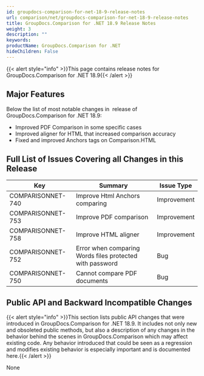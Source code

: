 ```yaml
---
id: groupdocs-comparison-for-net-18-9-release-notes
url: comparison/net/groupdocs-comparison-for-net-18-9-release-notes
title: GroupDocs.Comparison for .NET 18.9 Release Notes
weight: 3
description: ""
keywords: 
productName: GroupDocs.Comparison for .NET
hideChildren: False
---
```

{{< alert style="info" >}}This page contains release notes for GroupDocs.Comparison for .NET 18.9{{< /alert >}}

## Major Features

Below the list of most notable changes in  release of GroupDocs.Comparison for .NET 18.9:

*   Improved PDF Comparison in some specific cases
*   Improved aligner for HTML that increased comparison accuracy
*   Fixed and improved Anchors tags on Comparison.HTML

## Full List of Issues Covering all Changes in this Release

| Key | Summary | Issue Type |
| --- | --- | --- |
| COMPARISONNET-740  | Improve Html Anchors comparing | Improvement |
| COMPARISONNET-753 | Improve PDF comparison | Improvement |
| COMPARISONNET-758 | Improve HTML aligner | Improvement |
| COMPARISONNET-752  | Error when comparing Words files protected with password | Bug |
| COMPARISONNET-750 | Cannot compare PDF documents | Bug |

## Public API and Backward Incompatible Changes

{{< alert style="info" >}}This section lists public API changes that were introduced in GroupDocs.Comparison for .NET 18.9. It includes not only new and obsoleted public methods, but also a description of any changes in the behavior behind the scenes in GroupDocs.Comparison which may affect existing code. Any behavior introduced that could be seen as a regression and modifies existing behavior is especially important and is documented here.{{< /alert >}}

None
